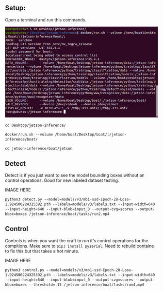 ## Setup:
Open a terminal and run this commands.

![Setup](images/setup.png)

```
cd Desktop/jetson-inference/
```
```
docker/run.sh --volume /home/boat/Desktop/boat/:/jetson-inference/boat/
```       
```
cd jetson-inference/boat/jetson
```   

## Detect
Detect is if you just want to see the model bounding boxes without an control operations. Good for new labeled dataset testing.

IMAGE HERE

```
python3 detect.py --model=models/v3/mb1-ssd-Epoch-28-Loss-1.924500224325392.pth --labels=models/v3/labels.txt --input-width=640 --input-height=640 --input-blob=input_0 --output-cvg=scores --output-bbox=boxes /jetson-inference/boat/tasks/run2.mp4
```

## Control
Controls is when you want the craft to run it's control operations for the compitions. Make sure to `pip3 install pyserial`. Need to rebuild containe to fix this but that takes a hot minute.

IMAGE HERE

```
python3 control.py --model=models/v3/mb1-ssd-Epoch-28-Loss-1.924500224325392.pth --labels=models/v3/labels.txt --input-width=640 --input-height=640 --input-blob=input_0 --output-cvg=scores --output-bbox=boxes --threshold=.15 /jetson-inference/boat/tasks/run4.mp4
```